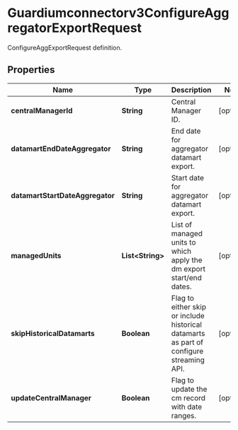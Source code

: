 

# Guardiumconnectorv3ConfigureAggregatorExportRequest

ConfigureAggExportRequest definition.

## Properties

| Name | Type | Description | Notes |
|------------ | ------------- | ------------- | -------------|
|**centralManagerId** | **String** | Central Manager ID. |  [optional] |
|**datamartEndDateAggregator** | **String** | End date for aggregator datamart export. |  [optional] |
|**datamartStartDateAggregator** | **String** | Start date for aggregator datamart export. |  [optional] |
|**managedUnits** | **List&lt;String&gt;** | List of managed units to which apply the dm export start/end dates. |  [optional] |
|**skipHistoricalDatamarts** | **Boolean** | Flag to either skip or include historical datamarts as part of configure streaming API. |  [optional] |
|**updateCentralManager** | **Boolean** | Flag to update the cm record with date ranges. |  [optional] |




